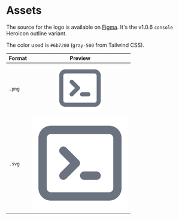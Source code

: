 # Assets

The source for the logo is available on [Figma](https://www.figma.com/file/FBPemu54a3c2fWO55x8bDr/open-source-projects?node-id=311%3A2).
It's the v1.0.6 `console` Heroicon outline variant.

The color used is `#6b7280` (`gray-500` from Tailwind CSS).

Format | Preview
:-- | :--:
`.png` | ![Icon preview](icon.png)
`.svg` | ![Icon preview](icon.svg)
